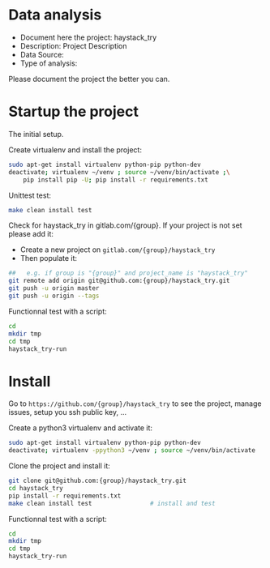 # Data analysis
- Document here the project: haystack_try
- Description: Project Description
- Data Source:
- Type of analysis:

Please document the project the better you can.

# Startup the project

The initial setup.

Create virtualenv and install the project:
```bash
sudo apt-get install virtualenv python-pip python-dev
deactivate; virtualenv ~/venv ; source ~/venv/bin/activate ;\
    pip install pip -U; pip install -r requirements.txt
```

Unittest test:
```bash
make clean install test
```

Check for haystack_try in gitlab.com/{group}.
If your project is not set please add it:

- Create a new project on `gitlab.com/{group}/haystack_try`
- Then populate it:

```bash
##   e.g. if group is "{group}" and project_name is "haystack_try"
git remote add origin git@github.com:{group}/haystack_try.git
git push -u origin master
git push -u origin --tags
```

Functionnal test with a script:

```bash
cd
mkdir tmp
cd tmp
haystack_try-run
```

# Install

Go to `https://github.com/{group}/haystack_try` to see the project, manage issues,
setup you ssh public key, ...

Create a python3 virtualenv and activate it:

```bash
sudo apt-get install virtualenv python-pip python-dev
deactivate; virtualenv -ppython3 ~/venv ; source ~/venv/bin/activate
```

Clone the project and install it:

```bash
git clone git@github.com:{group}/haystack_try.git
cd haystack_try
pip install -r requirements.txt
make clean install test                # install and test
```
Functionnal test with a script:

```bash
cd
mkdir tmp
cd tmp
haystack_try-run
```
